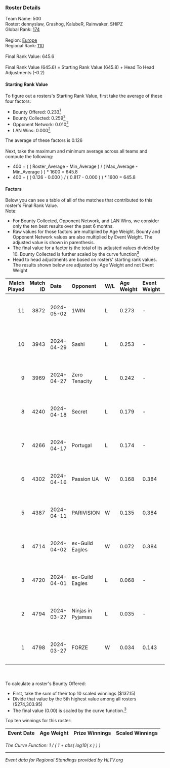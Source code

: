### Roster Details<br />
Team Name: 500<br />
Roster: dennyslaw, Grashog, KalubeR, Rainwaker, SHiPZ<br />
Global Rank: [174](../../standings_global_2024_09_18.md)<br />
<br />
Region: [Europe]( ../../standings_europe_2024_09_18.md)<br />
Regional Rank: [110]( ../../standings_europe_2024_09_18.md)<br />
<br />
Final Rank Value:  645.6<br />
<br />
Final Rank Value (645.6) = Starting Rank Value (645.8) + Head To Head Adjustments (-0.2)<br />

#### Starting Rank Value<br />
To figure out a rosters's Starting Rank Value, first take the average of these four factors:<br />
- Bounty Offered: 0.233[<sup>1</sup>](#table2)
- Bounty Collected: 0.259[<sup>2</sup>](#table1)
- Opponent Network: 0.010[<sup>2</sup>](#table1)
- LAN Wins: 0.000[<sup>2</sup>](#table1)

The average of these factors is 0.126<br />
<br />
Next, take the maximum and minimum average across all teams and compute the following:<br />
- 400 + ( ( Roster_Average - Min_Average ) / ( Max_Average - Min_Average ) ) * 1600 = 645.8
- 400 + ( ( 0.126 - 0.000 ) / ( 0.817 - 0.000 ) ) * 1600 = 645.8


#### Factors<br />
Below you can see a table of all of the matches that contributed to this roster's Final Rank Value.<br />
Note:<br />

- For Bounty Collected, Opponent Network, and LAN Wins, we consider only the ten best results over the past 6 months.
- Raw values for those factors are multiplied by Age Weight. Bounty and Opponent Network values are also multiplied by Event Weight. The adjusted value is shown in parenthesis.
- The final value for a factor is the total of its adjusted values divided by 10. Bounty Collected is further scaled by the curve function[<sup>3</sup>](#curveFunction)
- Head to head adjustments are based on rosters' starting rank values. The results shown below are adjusted by Age Weight and not Event Weight
<span id="table1"></span><br />


| Match Played | Match ID | Date       | Opponent          | W/L | Age Weight | Event Weight | Bounty Collected | Opponent Network | LAN Wins  | H2H Adj. | Roster                                        |
| -: | -: | :- | :- | :- | :- | :- | :- | :- | :- | -: | :- |
|           11 |     3872 | 2024-05-02 | 1WIN              | L   | 0.273      | -            | -                | -                | -         |    -1.85 | dennyslaw, Grashog, KalubeR, Rainwaker, SHiPZ |
|           10 |     3943 | 2024-04-29 | Sashi             | L   | 0.253      | -            | -                | -                | -         |    -0.58 | dennyslaw, Grashog, Rainwaker, REDSTAR, SHiPZ |
|            9 |     3969 | 2024-04-27 | Zero Tenacity     | L   | 0.242      | -            | -                | -                | -         |    -0.65 | dennyslaw, Grashog, Rainwaker, REDSTAR, SHiPZ |
|            8 |     4240 | 2024-04-18 | Secret            | L   | 0.179      | -            | -                | -                | -         |    -3.92 | dennyslaw, Grashog, Rainwaker, REDSTAR, SHiPZ |
|            7 |     4266 | 2024-04-17 | Portugal          | L   | 0.174      | -            | -                | -                | -         |    -3.07 | dennyslaw, Grashog, Rainwaker, REDSTAR, SHiPZ |
|            6 |     4302 | 2024-04-16 | Passion UA        | W   | 0.168      | 0.384        | 0.174 (0.011)    | 1.000 (0.064)    | 0 (0.000) |     4.74 | dennyslaw, Grashog, Rainwaker, REDSTAR, SHiPZ |
|            5 |     4387 | 2024-04-11 | PARIVISION        | W   | 0.135      | 0.384        | 0.046 (0.002)    | 0.684 (0.035)    | 0 (0.000) |     3.89 | dennyslaw, Grashog, Rainwaker, REDSTAR, SHiPZ |
|            4 |     4714 | 2024-04-02 | ex-Guild Eagles   | W   | 0.072      | 0.384        | 0.005 (0.000)    | 0.086 (0.002)    | 0 (0.000) |     1.39 | dennyslaw, Grashog, Rainwaker, REDSTAR, SHiPZ |
|            3 |     4720 | 2024-04-01 | ex-Guild Eagles   | L   | 0.068      | -            | -                | -                | -         |    -0.84 | dennyslaw, Grashog, Rainwaker, REDSTAR, SHiPZ |
|            2 |     4794 | 2024-03-27 | Ninjas in Pyjamas | L   | 0.035      | -            | -                | -                | -         |    -0.01 | dennyslaw, Grashog, Rainwaker, REDSTAR, SHiPZ |
|            1 |     4798 | 2024-03-27 | FORZE             | W   | 0.034      | 0.143        | 0.029 (0.000)    | 0.026 (0.000)    | 0 (0.000) |     0.74 | dennyslaw, Grashog, Rainwaker, REDSTAR, SHiPZ |

<br />
<span id="table2"></span><br />
To calculate a roster's Bounty Offered:<br />

- First, take the sum of their top 10 scaled winnings ($137.15)
- Divide that value by the 5th highest value among all rosters ($274,303.95)
- The final value (0.00) is scaled by the curve function.[<sup>3</sup>](#curveFunction)

Top ten winnings for this roster:<br />

| Event Date | Age Weight | Prize Winnings | Scaled Winnings |
| :- | -: | :- | :- |


<span id="curveFunction"></span>_The Curve Function: 1 / ( 1 + abs( log10( x ) ) )_<br />

---
_Event data for Regional Standings provided by HLTV.org_<br />
